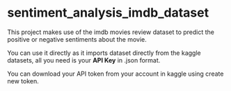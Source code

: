 # sentiment_analysis_imdb_dataset

This project makes use of the imdb movies review dataset to predict the positive or negative sentiments about the movie.

You can use it directly as it imports dataset directly from the kaggle datasets, all you need is your **API Key** in .json format.

You can download your API token from your account in kaggle using create new token.


